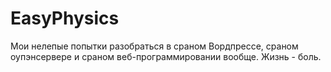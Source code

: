 # EasyPhysics
Мои нелепые попытки разобраться в сраном Вордпрессе, сраном оупэнсервере и сраном веб-программировании вообще. Жизнь - боль.
